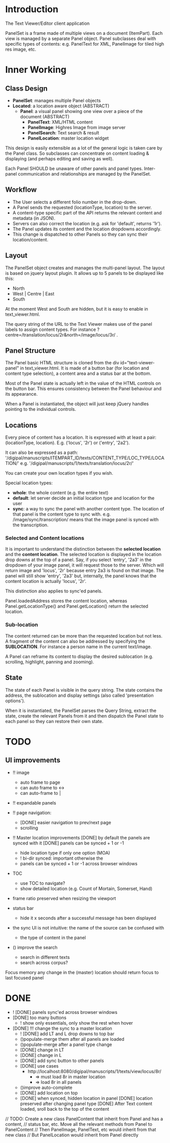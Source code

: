 Introduction
============

The Text Viewer/Editor client application

PanelSet is a frame made of multiple views on a document (ItemPart). 
Each view is managed by a separate Panel object.
Panel subclasses deal with specific types of contents:
e.g. PanelText for XML, PanelImage for tiled high res image, etc.

Inner Working
=============

Class Design
------------

* __PanelSet__: manages multiple Panel objects
* __Located__:  a location aware object (ABSTRACT)
    * __Panel__: a visual panel showing one view over a piece of the document (ABSTRACT)
        * __PanelText__: XML/HTML content
        * __PanelImage__: Highres Image from image server 
        * __PanelSearch__: Text search & result 
        * __PanelLocation__: master location widget

This design is easily extensible as a lot of the general logic is 
taken care by the Panel class. So subclasses can concentrate on content
loading & displaying (and perhaps editing and saving as well).

Each Panel SHOULD be unaware of other panels and panel types. Inter-panel
communication and relationships are managed by the PanelSet.

Workflow
--------

* The User selects a different folio number in the drop-down.
* A Panel sends the requested (locationType, location) to the server.
* A content-type specific part of the API returns the relevant content and metadata (in JSON).
* Servers can also correct the location (e.g. ask for 'default', returns '1r').
* The Panel updates its content and the location dropdowns accordingly.
* This change is dispatched to other Panels so they can sync their location/content.

Layout
------

The PanelSet object creates and manages the multi-panel layout. The layout is 
based on jquery layout plugin. It allows up to 5 panels to be displayed like this:

* North
* West | Centre | East
* South

At the moment West and South are hidden, but it is easy to enable in text_viewer.html.

The query string of the URL to the Text Viewer makes use of the panel labels to assign
content types. For instance ?centre=/translation/locus/2r&north=/image/locus/3r/ .

Panel Structure
---------------

The Panel basic HTML structure is cloned from the div id="text-viewer-panel"
in text_viewer.html. It is made of a button bar (for location and content type 
selection), a content area and a status bar at the bottom.

Most of the Panel state is actually left in the value of the HTML controls on the 
button bar. This ensures consistency between the Panel behaviour and its appearance.

When a Panel is instantiated, the object will just keep jQuery handles pointing to 
the individual controls. 

Locations
---------

Every piece of content has a location. It is expressed with at least a pair: 
(locationType, location). E.g. ('locus', '2r') or ('entry', '2a2').

It can also be expressed as a path: 
'/digipal/manuscripts/ITEMPART_ID/texts/CONTENT_TYPE/LOC_TYPE/LOCATION/'
e.g. '/digipal/manuscripts/1/texts/translation/locus/2r/'

You can create your own location types if you wish.

Special location types:
* __whole__: the whole content (e.g. the entire text)
* __default__: let server decide an initial location type and location for the user
* __sync__: a way to sync the panel with another content type. The location of that panel is the content type to sync with. e.g. /image/sync/transcription/ means that the image panel is synced with the transcription.

### Selected and Content locations

It is important to understand the distinction between the __selected location__ and the __content location__.
The selected location is displayed in the location drop downs at the top of a panel.
Say, if you select 'entry', '2a3' in the dropdown of your image panel, it will
request those to the server. Which will return image and 'locus', '2r' because 
entry 2a3 is found on that image. The panel will still show 'entry', '2a3' but,
internally, the panel knows that the content location is actually 'locus', '2r'.

This distinction also applies to sync'ed panels.

Panel.loadedAddress stores the content location, whereas Panel.getLocationType() and Panel.getLocation()
return the selected location. 

### Sub-location

The content returned can be more than the requested location but not less.
A fragment of the content can also be addressed by specifying the __SUBLOCATION__.
For instance a person name in the current text/image.

A Panel can reframe its content to display the desired sublocation 
(e.g. scrolling, highlight, panning and zooming).

State
-----

The state of each Panel is visible in the query string. The state contains
the address, the sublocation and display settings (also called 'presentation options').

When it is instantiated, the PanelSet parses the Query String, extract the
state, create the relevant Panels from it and then dispatch the Panel state
to each panel so they can restore their own state.

TODO
====

UI improvements
---------------

* !! image
    * auto frame to page
    * can auto frame to <->
    * can auto-frame to |

* !! expandable panels

* !! page navigation:
    * [DONE] easier navigation to prev/next page
    * scrolling

* !! Master location improvements
    [DONE] by default the panels are synced with it
    [DONE] panels can be synced + 1 or  -1
    * hide location type if only one option (MOA)
    * ! bi-dir synced: important otherwise the
    * panels can be synced + 1 or -1 across browser windows 

* TOC
    * use TOC to navigate?
    * show detailed location (e.g. Count of Mortain, Somerset, Hand)
    
* frame ratio preserved when resizing the viewport
* status bar
    * hide it x seconds after a successful message has been displayed
* the sync UI is not intuitive: the name of the source can be confused with
    * the type of content in the panel

* () improve the search
    * search in different texts
    * search across corpus?

Focus memory
    any change in the (master) location should return focus to last focused panel

DONE
====
        
* ! [DONE] panels sync'ed across browser windows
* [DONE] too many buttons
    * ! show only essentials, only show the rest when hover
* [DONE] !!! change the sync to a master location
    * ! [DONE] add LT and L drop downs to top bar
    * ()populate-merge them after all panels are loaded
    * ()populate-merge after a panel type change
    * [DONE] change in LT
    * [DONE] change in L
    * [DONE] add sync button to other panels
    * [DONE] use cases
        * http://localhost:8080/digipal/manuscripts/1/texts/view/locus/8r/
            * => must load 8r in master location
            * => load 8r in all panels
    * ()improve auto-complete
    * [DONE] add location on top
    * [DONE] when synced, hidden location in panel
[DONE] location preserved after changing panel type
[DONE] After Text content loaded, sroll back to the top of the content

// TODO: Create a new class PanelContent that inherit from Panel and has a content,
// status bar, etc. Move all the relevant methods from Panel to PanelContent
// Then PanelImage, PanelText, etc would inherit from that new class
// But PanelLocation would inherit from Panel directly
